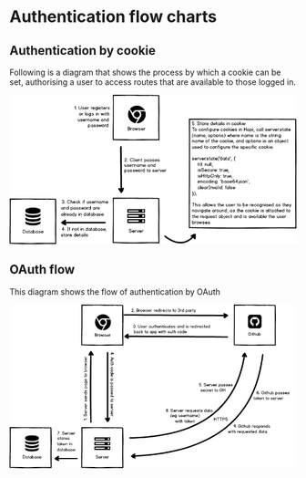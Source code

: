 # Authentication flow charts

## Authentication by cookie
Following is a diagram that shows the process by which a cookie can be set, authorising a user to access routes that are available to those logged in.

![cookie-auth](images/cookie-auth-flow.png)

## OAuth flow
This diagram shows the flow of authentication by OAuth  

![oauth-flow](images/OAuth-flow.png)
